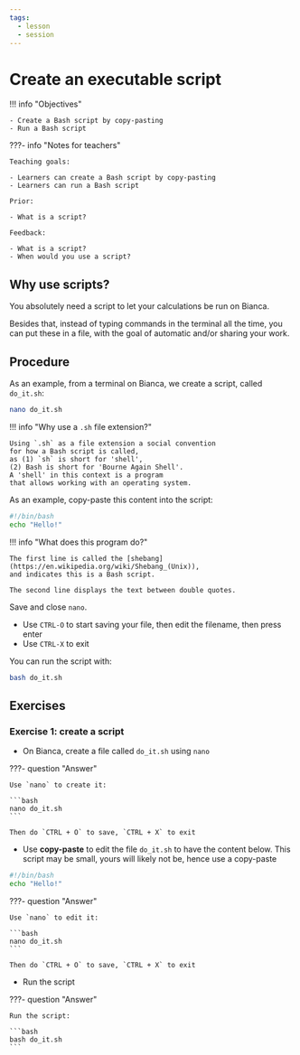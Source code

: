 ```yaml
---
tags:
  - lesson
  - session
---
```


# Create an executable script

!!! info "Objectives"

    - Create a Bash script by copy-pasting
    - Run a Bash script

???- info "Notes for teachers"

    Teaching goals:

    - Learners can create a Bash script by copy-pasting
    - Learners can run a Bash script

    Prior:

    - What is a script?

    Feedback:

    - What is a script?
    - When would you use a script?

## Why use scripts?

You absolutely need a script to let your calculations be run on Bianca.

Besides that,
instead of typing commands in the terminal all the time,
you can put these in a file,
with the goal of automatic and/or sharing your work.

## Procedure

As an example, from a terminal on Bianca,
we create a script, called `do_it.sh`:

```bash
nano do_it.sh
```

!!! info "Why use a `.sh` file extension?"

    Using `.sh` as a file extension a social convention
    for how a Bash script is called,
    as (1) `sh` is short for 'shell',
    (2) Bash is short for 'Bourne Again Shell'.
    A 'shell' in this context is a program
    that allows working with an operating system.

As an example, copy-paste this content into the script:

```bash
#!/bin/bash
echo "Hello!"
```

!!! info "What does this program do?"

    The first line is called the [shebang](https://en.wikipedia.org/wiki/Shebang_(Unix)),
    and indicates this is a Bash script.

    The second line displays the text between double quotes.

Save and close `nano`.

- Use `CTRL-O` to start saving your file, then edit the filename, then
  press enter
- Use `CTRL-X` to exit

You can run the script with:

```bash
bash do_it.sh
```


## Exercises

### Exercise 1: create a script

- On Bianca, create a file called `do_it.sh` using `nano`

???- question "Answer"

    Use `nano` to create it:

    ```bash
    nano do_it.sh
    ```

    Then do `CTRL + O` to save, `CTRL + X` to exit

- Use **copy-paste** to edit the file `do_it.sh` to have the content below.
  This script may be small, yours will likely not be, hence use a copy-paste

```bash
#!/bin/bash
echo "Hello!"
```

???- question "Answer"

    Use `nano` to edit it:

    ```bash
    nano do_it.sh
    ```

    Then do `CTRL + O` to save, `CTRL + X` to exit

- Run the script

???- question "Answer"

    Run the script:

    ```bash
    bash do_it.sh
    ```
